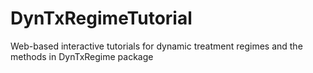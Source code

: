 # DynTxRegimeTutorial
Web-based interactive tutorials for dynamic treatment regimes and the methods in DynTxRegime package 
